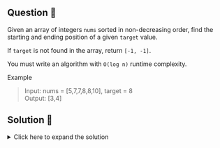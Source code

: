 ## Question 🤔
Given an array of integers `nums` sorted in non-decreasing order, find the starting and ending position of a 
given `target` value.

If `target` is not found in the array, return `[-1, -1]`.

You must write an algorithm with `O(log n)` runtime complexity.

Example<br>
> Input: nums = [5,7,7,8,8,10], target = 8 <br>
> Output: [3,4]

## Solution 🙋
<details>
  <summary>Click here to expand the solution</summary>

When the question specifying the terms `sorted array` and `O(log n) time complexity`, obviously we know that we need the 
[Binary Search](../Appendices/binary-search/README.md) to solve this problem.

</details>

[//]: # (adding additional margin from bottom)
<br>
<br>
<br>
<br>

